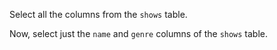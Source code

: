 Select all the columns from the ``shows`` table.

Now, select just the ``name`` and ``genre`` columns of the ``shows`` table.
